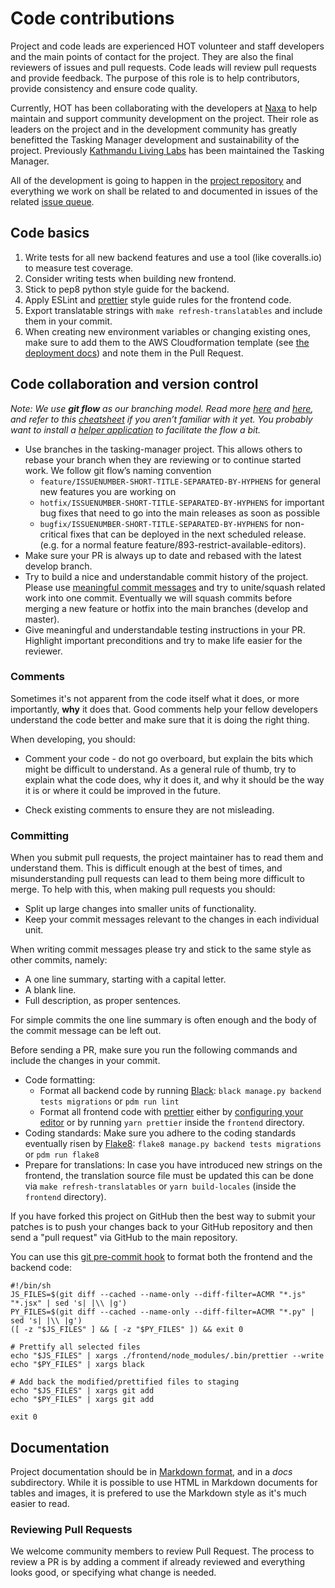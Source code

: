 # Code contributions

Project and code leads are experienced HOT volunteer and staff
developers and the main points of contact for the project. They are
also the final reviewers of issues and pull requests. Code leads will
review pull requests and provide feedback. The purpose of this role is
to help contributors, provide consistency and ensure code quality.

Currently, HOT has been collaborating with the developers at
[Naxa](https://www.naxa.com.np/) to help maintain and support
community development on the project. Their role as leaders on the
project and in the development community has greatly benefitted the
Tasking Manager development and sustainability of the project.
Previously [Kathmandu Living Labs](https://kathmandulivinglabs.org/)
has been maintained the Tasking Manager.

All of the development is going to happen in the [project
repository](https://github.com/hotosm/tasking-manager) and everything
we work on shall be related to and documented in issues of the related
[issue queue](https://github.com/hotosm/tasking-manager/issues).

## Code basics

1. Write tests for all new backend features and use a tool (like
   coveralls.io) to measure test coverage.
2. Consider writing tests when building new frontend.
3. Stick to pep8 python style guide for the backend.
4. Apply ESLint and [prettier](https://prettier.io/) style guide rules
   for the frontend code.
5. Export translatable strings with `make refresh-translatables` and
   include them in your commit.
6. When creating new environment variables or changing existing ones,
   make sure to add them to the AWS Cloudformation template (see [the
   deployment docs](../sysadmins/deployment.md)) and note them in the
   Pull Request.

## Code collaboration and version control

*Note: We use **git flow** as our branching model. Read more
[here](https://nvie.com/posts/a-successful-git-branching-model/) and
[here](https://jeffkreeftmeijer.com/git-flow/), and refer to this
[cheatsheet](https://danielkummer.github.io/git-flow-cheatsheet/) if
you aren’t familiar with it yet. You probably want to install a
[helper application](https://github.com/nvie/gitflow/wiki/Installation) to
facilitate the flow a bit.*

* Use branches in the tasking-manager project. This allows others to
  rebase your branch when they are reviewing or to continue started
  work. We follow git flow’s naming convention
  - `feature/ISSUENUMBER-SHORT-TITLE-SEPARATED-BY-HYPHENS` for general
    new features you are working on
  - `hotfix/ISSUENUMBER-SHORT-TITLE-SEPARATED-BY-HYPHENS` for
    important bug fixes that need to go into the main releases as soon
    as possible
  - `bugfix/ISSUENUMBER-SHORT-TITLE-SEPARATED-BY-HYPHENS` for
  non-critical fixes that can be deployed in the next scheduled
  release. (e.g. for a normal feature
  feature/893-restrict-available-editors).
* Make sure your PR is always up to date and rebased with the latest
  develop branch.
* Try to build a nice and understandable commit history of the
  project. Please use [meaningful commit
  messages](https://medium.com/@nawarpianist/git-commit-best-practices-dab8d722de99)
  and try to unite/squash related work into one commit. Eventually we
  will squash commits before merging a new feature or hotfix into the
  main branches (develop and master).
* Give meaningful and understandable testing instructions in your
  PR. Highlight important preconditions and try to make life easier
  for the reviewer.

### Comments

Sometimes it's not apparent from the code itself what it does, or
more importantly, **why** it does that. Good comments help your fellow
developers understand the code better and make sure that it is doing the
right thing.

When developing, you should:

* Comment your code - do not go overboard, but explain the bits which
might be difficult to understand. As a general rule of thumb, try to
explain what the code does, why it does it, and why it should be the
way it is or where it could be improved in the future.

* Check existing comments to ensure they are not misleading.

### Committing

When you submit pull requests, the project maintainer has to read them and
understand them. This is difficult enough at the best of times, and
misunderstanding pull requests can lead to them being more difficult to
merge. To help with this, when making pull requests you should:

* Split up large changes into smaller units of functionality.
* Keep your commit messages relevant to the changes in each individual
unit.

When writing commit messages please try and stick to the same style as
other commits, namely:

* A one line summary, starting with a capital letter.
* A blank line.
* Full description, as proper sentences.

For simple commits the one line summary is often enough and the body
of the commit message can be left out.

Before sending a PR, make sure you run the following commands and
include the changes in your commit.

* Code formatting:
  * Format all backend code by running [Black](https://pypi.org/project/black/): `black manage.py backend tests migrations` or `pdm run lint`
  * Format all frontend code with [prettier](https://prettier.io/)
    either by [configuring your
    editor](https://prettier.io/docs/en/editors.html) or by running
    `yarn prettier` inside the `frontend` directory.
* Coding standards: Make sure you adhere to the coding standards
  eventually risen by [Flake8](http://flake8.pycqa.org/en/latest/):
  `flake8 manage.py backend tests migrations` or `pdm run flake8`
* Prepare for translations: In case you have introduced new strings on
  the frontend, the translation source file must be updated this can
  be done via `make refresh-translatables` or `yarn build-locales`
  (inside the `frontend` directory).

If you have forked this project on GitHub then the best way to submit
your patches is to push your changes back to your GitHub repository
and then send a "pull request" via GitHub to the main repository.

You can use this [git pre-commit hook](https://git-scm.com/docs/githooks#_pre_commit) to format both the frontend and the backend code:

```
#!/bin/sh
JS_FILES=$(git diff --cached --name-only --diff-filter=ACMR "*.js" "*.jsx" | sed 's| |\\ |g')
PY_FILES=$(git diff --cached --name-only --diff-filter=ACMR "*.py" | sed 's| |\\ |g')
([ -z "$JS_FILES" ] && [ -z "$PY_FILES" ]) && exit 0

# Prettify all selected files
echo "$JS_FILES" | xargs ./frontend/node_modules/.bin/prettier --write
echo "$PY_FILES" | xargs black

# Add back the modified/prettified files to staging
echo "$JS_FILES" | xargs git add
echo "$PY_FILES" | xargs git add

exit 0
```
## Documentation

Project documentation should be in [Markdown
format](https://www.markdownguide.org/), and in a _docs_
subdirectory. While it is possible to use HTML in Markdown documents
for tables and images, it is prefered to use the Markdown style as
it's much easier to read.

### Reviewing Pull Requests

We welcome community members to review Pull Request. The process to
review a PR  is by adding a comment if already reviewed and everything
looks good, or specifying what change is needed.
